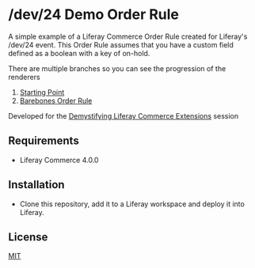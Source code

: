 # /dev/24 Demo Order Rule

A simple example of a Liferay Commerce Order Rule created for Liferay's /dev/24 event.  This Order Rule assumes that 
you have a custom field defined as a boolean with a key of on-hold.   

There are multiple branches so you can see the progression of the renderers
1. [Starting Point](https://github.com/jhanda/demo-order-rule/tree/1-starting-point)
2. [Barebones Order Rule](https://github.com/jhanda/demo-order-rule/tree/2-barebones-rule)


Developed for the [Demystifying Liferay Commerce Extensions](https://liferay.dev/twentyfour#Demystifying%20Liferay%20Commerce%20Extensions) session


## Requirements

- Liferay Commerce 4.0.0

## Installation

- Clone this repository, add it to a Liferay workspace and deploy it into Liferay.

## License

[MIT](LICENSE)

